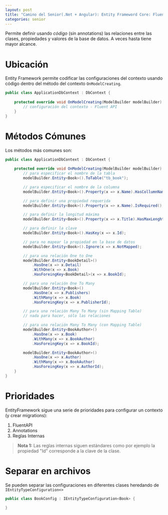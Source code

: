```yaml
---
layout: post
title: "Camino del Senior(.Net + Angular): Entity Frameword Core: Fluent API"
categories: senior
---
```


Permite definir usando *código* (sin annotations) las <!--more-->relaciones entre las clases, propiedades y valores de la base de datos. A veces hasta tiene mayor alcance.

# Ubicación

Entity Framework permite codificar las configuraciones del contexto usando código dentro del método del contexto `OnModelCreating`.
```csharp
public class ApplicationDbContext : DbContext {
    
    protected override void OnModelCreating(ModelBuilder modelBuilder) {
        // configuración del contexto - Fluent API
    }
}
```

# Métodos Cómunes
Los métodos más comunes son:
```csharp
public class ApplicationDbContext : DbContext {
    
    protected override void OnModelCreating(ModelBuilder modelBuilder) {
        // para especificar el nombre de la tabla
        modelBuilder.Entity<Book>().ToTable("tb_book"); 

        // para especificar el nombre de la columna
        modelBuilder.Entity<Book>().Property(x => x.Name).HasCollumnName("cl_name");

        // para definir una propiedad requerida
        modelBuilder.Entity<Book>().Property(x => x.Name).IsRequired(); 

        // para definir la longitud máxima
        modelBuilder.Entity<Book>().Property(x => x.Title).HasMaxLenght(50); 

        // para definir la clave
        modelBuilder.Entity<Book>().HasKey(x => x.Id);

        // para no mapear la propiedad en la base de datos
        modelBuilder.Entity<Book>().Ignore(x => x.NotMapped);

        // para una relación One to One
        modelBuilder.Entity<BookDetail>()
            .HasOne(x => x.Detail)
            .WithOne(x => x.Book)
            .HasForeingKey<BookDetail>(x => x.BookId);

        // para una relación One To Many
        modelBuilder.Entity<Book>()
            .HasOne(x => x.Publishers)
            .WithMany(x => x.Book)
            .HasForeingKey(x => x.PublisherId);

        // para una relación Many To Many (sin Mapping Table)
        // nada para hacer, sólo las relaciones

        // para una relación Many To Many (con Mapping Table)
        modelBuilder.Entity<BookAuthor>()
            .HasOne(x => x.Book)
            .WithMany(x => x.BookAuthor)
            .HasForeingKey(x => x.BookId);

        modelBuilder.Entity<BookAuthor>()
            .HasOne(x => x.Author)
            .WithMany(x => x.BookAuthor)
            .HasForeingKey(x => x.AuthorId);
    }
}
```

# Prioridades
EntityFramework sigue una serie de prioridades para configurar un contexto (y crear migrations):
1. FluentAPI
2. Annotations
3. Reglas Internas

> **Nota 1:** Las  reglas internas siguen estándares como por ejemplo la propiedad "Id" corresponde a la clave de la clase.

# Separar en archivos

Se pueden separar las configuraciones en diferentes clases heredando de `IEntityTypeConfiguration<>`
```csharp
public class BookConfig : IEntityTypeConfiguration<Book> {
    
}
```


